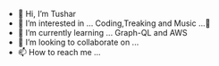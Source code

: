 - 👋 Hi, I’m Tushar
- 👀 I’m interested in ... Coding,Treaking and Music ...🥁
- 🌱 I’m currently learning ... Graph-QL and AWS
- 💞️ I’m looking to collaborate on ...
- 📫 How to reach me ... 

<!---
metushar1989/metushar1989 is a ✨ special ✨ repository because its `README.md` (this file) appears on your GitHub profile.
You can click the Preview link to take a look at your changes.
--->
